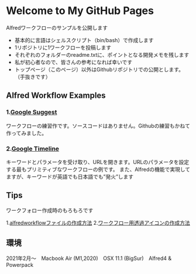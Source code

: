# Welcome to My GitHub Pages

Alfredワークフローのサンプルを公開します
- 基本的に言語はシェルスクリプト（bin/bash）で作成します
- 1リポジトリに1ワークフローを投稿します
- それぞれのフォルダーのreadme.txtに、ポイントとなる開発メモを残します
- 私が初心者なので、皆さんの参考になれば幸いです
- トップページ（このページ）以外はGithubリポジトリでの公開とします。（手抜きです）

## Alfred Workflow Examples

### 1.[Google Suggest](https://github.com/KitanoTamotsu/googlesuggest)
ワークフローの練習作です。ソースコードはありません。Githubの練習もかねて作ってみました。

### 2.[Google Timeline](https://github.com/KitanoTamotsu/googletimeline)
キーワードとパラメータを受け取り、URLを開きます。URLのパラメータを設定する最もプリミティブなワークフローの例です。
また、Alfredの機能で実現してますが、キーワードが英語でも日本語でも”発火”します


## Tips
ワークフォロー作成時のもろもろです

 1.[alfredworkflowファイルの作成方法](https://github.com/KitanoTamotsu/tips1/)
 2.[ワークフロー用透過アイコンの作成方法](https://github.com/KitanoTamotsu/tips2/)


## 環境
2021年2月〜　Macbook Air (M1,2020)　OSX 11.1 (BigSur)　Alfred4 & Powerpack
